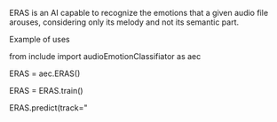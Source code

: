 ERAS is an AI capable to recognize the emotions that a given audio file arouses, considering only its melody and not its semantic part.

Example of uses

from include import audioEmotionClassifiator as aec

ERAS = aec.ERAS()

ERAS = ERAS.train()

ERAS.predict(track="<AUDIO FILE PATH>")
